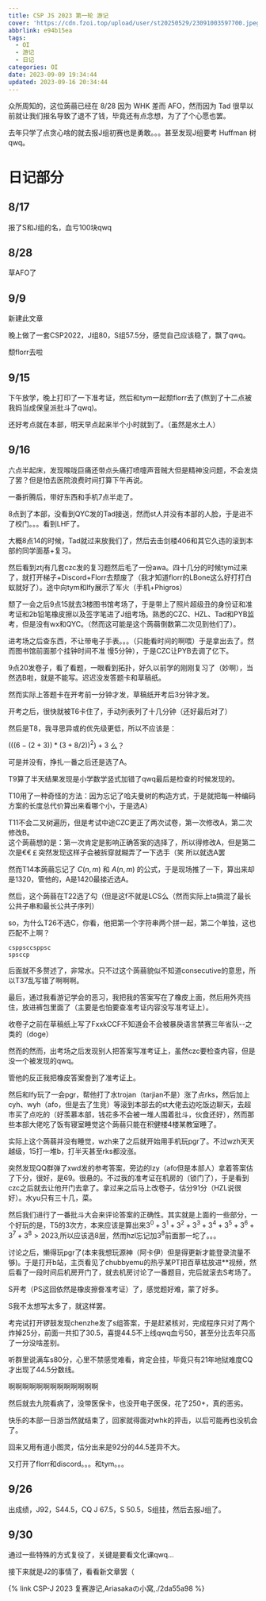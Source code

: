 ```yaml
---
title: CSP JS 2023 第一轮 游记
cover: 'https://cdn.fzoi.top/upload/user/st20250529/23091003597700.jpeg'
abbrlink: e94b15ea
tags:
  - OI
  - 游记
  - 日记
categories: OI
date: 2023-09-09 19:34:44
updated: 2023-09-16 20:34:44
---
```

众所周知的，这位蒟蒻已经在 8/28 因为 WHK 差而 AFO，然而因为 Tad 很早以前就让我们报名导致了退不了钱，毕竟还有点念想，为了了个心愿也罢。

去年只学了点贪心啥的就去报J组初赛也是勇敢。。。甚至发现J组要考 Huffman 树qwq。

# 日记部分

## 8/17

报了S和J组的名，血亏100块qwq

## 8/28

草AFO了

## 9/9

新建此文章

晚上做了一套CSP2022，J组80，S组57.5分，感觉自己应该稳了，飘了qwq。

颓florr去啦

## 9/15

下午放学，晚上打印了一下准考证，然后和tym一起颓florr去了(熬到了十二点被我妈当成保皇派批斗了qwq)。

还好考点就在本部，明天早点起来半个小时就到了。（虽然是水土人）

## 9/16

六点半起床，发现喉咙巨痛还带点头痛打喷嚏声音贼大但是精神没问题，不会发烧了罢？但是怕去医院浪费时间打算下午再说。

一番折腾后，带好东西和手机7点半走了。

8点到了本部，没看到QYC发的Tad接送，然而st人并没有本部的人脸，于是进不了校门。。。看到LHF了。

大概8点14的时候，Tad就过来放我们了，然后去击剑楼406和其它久违的滚到本部的同学面基+复习。

然后看到ztj有几套czc发的复习题然后毛了一份awa。四十几分的时候tym过来了，就打开梯子+Discord+Florr去颓废了（我才知道florr的LBone这么好打打白蚁就好了）。途中向tym和lfy展示了军火（手机+Phigros）

颓了一会之后9点15就去3楼图书馆考场了，于是带上了照片超级丑的身份证和准考证和2b铅笔橡皮擦以及签字笔进了J组考场。熟悉的CZC、HZL、Tad和PYB监考，但是没有wx和QYC。（然而这可能是这个蒟蒻倒数第二次见到他们了）。

进考场之后查东西，不让带电子手表。。。（只能看时间的啊喂）于是拿出去了。然而图书馆前面那个挂钟时间不准 慢5分钟），于是CZC让PYB去调了亿下。

9点20发卷子，看了看题，一眼看到拓扑，好久以前学的刚刚复习了（妙啊），当然选B啦，就是不能写。迟迟没发答题卡和草稿纸。

然而实际上答题卡在开考前一分钟才发，草稿纸开考后3分钟才发。

开考之后，很快就被T6卡住了，手动列表列了十几分钟（还好最后对了）

然后是T8，我寻思异或的优先级更低，所以不应该是：

$(((6-(2+3))*(3+8/2))^2)+3$ 么？

可是并没有，挣扎一番之后还是选了A。

T9算了半天结果发现是小学数学竖式加错了qwq最后是检查的时候发现的。

T10用了一种奇怪的方法：因为忘记了哈夫曼树的构造方式，于是就把每一种编码方案的长度总代价算出来看哪个小，于是选A）

T11不会二叉树遍历，但是考试中途CZC更正了两次试卷，第一次修改A，第二次修改B。  
这个蒟蒻想的是：第一次肯定是影响正确答案的选择了，所以得修改A，但是第二次是€€￡突然发现这样子会被拆穿就糊弄了一下选手（笑   所以就选A罢

然而T14本蒟蒻忘记了 $C(n,m)$ 和 $A(n,m)$ 的公式，于是现场推了一下，算出来却是1320，管他的，A是1420最接近选A。

然后，这个蒟蒻在T22选了勾（但是这f不就是LCS么（然而实际上ta搞混了最长公共子串和最长公共子序列）

so，为什么T26不选C，你看，他把第一个字符串两个拼一起，第二个单独，这也匹配不上啊？

```
csppsccsppsc
spsccp
```

后面就不多赘述了，非常水。只不过这个蒟蒻貌似不知道consecutive的意思，所以T37乱写错了啊啊啊。

最后，通过我看游记学会的恶习，我把我的答案写在了橡皮上面，然后用外壳挡住，放进裤包里面了（主要是也怕要查准考证内容没写准考证上）。

收卷子之前在草稿纸上写了FxxkCCF不知道会不会被暴戾语言禁赛三年省队--之类的（doge）

然而的然而，出考场之后发现别人把答案写准考证上，虽然czc要检查内容，但是没一个被发现的qwq。

管他的反正我把橡皮答案誊到了准考证上。

然后和lfy玩了一会pgr，帮他打了水trojan（tarjian不是）涨了点rks，然后加上cyh、wyh（afo，但是去了生竞）等滚到本部去的st大佬去边吃饭边聊天，去超市买了点吃的（好羡慕本部，钱花多不会被一堆人围着批斗，伙食还好），然而那些本部大佬吃了饭有寝室睡觉这个蒟蒻只能在积健楼4楼某教室睡了。

实际上这个蒟蒻并没有睡觉，wzh来了之后就开始用手机玩pgr了。不过wzh天天越级，15打一堆b，打半天甚至rks都没涨。

突然发现QQ群弹了xwd发的参考答案，旁边的lzy（afo但是本部人）拿着答案估了下分，很好，是69。很悬的。不过我的准考证在机房的（锁门了），于是看到czc之后就去让他开门去拿了。拿过来之后马上改卷子，估分91分（HZL说很好）。水yu只有三十几，菜。

然后我们进行了一番批斗大会来评论答案的正确性。其实就是上面的一些部分，一个好玩的是，T5的3次方，本来应该是算出来$3^0+3^1+3^2+3^3+3^4+3^5+3^6+3^7+3^8>2023$,所以应该选8层，然而hzl忘记加$3^8$前面那一坨了。。。

讨论之后，懒得玩pgr了(本来我想玩源神（阿卡伊）但是得更新才能登录流量不够)。于是打开b站，主页看见了chubbyemu的热乎某PT把百草枯放进**视频，然后看了一段时间后机房开门了，就去机房讨论了一番题目，完后就滚去S考场了。

S开考（PS这回依然是橡皮擦誊准考证）了，感觉题好难，蒙了好多。

S我不太想写太多了，就这样罢。

考完试打开锣鼓发现chenzhe发了s组答案，于是赶紧核对，完成程序只对了两个炸掉25分，前面一共扣了30.5，喜提44.5不上线qwq血亏50，甚至分比去年只高了一分没啥差别。

听群里说满车s80分，心里不禁感觉难看，肯定会挂，毕竟只有21年地狱难度CQ才出现了44.5分数线。

啊啊啊啊啊啊啊啊啊啊啊啊啊

然后就去九院看病了，没带医保卡，也没开电子医保，花了250+，真的恶劣。

快乐的本部一日游当然就结束了，回家就得面对whk的抨击，以后可能再也没机会了。

回来又用有道小图灵，估分出来是92分的44.5差异不大。

又打开了florr和discord。。。和tym。。。

## 9/26

出成绩，J92，S44.5，CQ J 67.5，S 50.5，S组挂，然后去报J组了。

## 9/30

通过一些特殊的方式复役了，关键是要看文化课qwq...

接下来就是J2的事情了，看看新文章罢（

{% link CSP-J 2023 复赛游记,Ariasakaの小窝,./2da55a98 %}